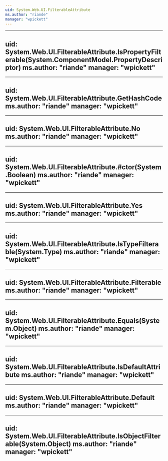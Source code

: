 ```yaml
---
uid: System.Web.UI.FilterableAttribute
ms.author: "riande"
manager: "wpickett"
---
```


---
uid: System.Web.UI.FilterableAttribute.IsPropertyFilterable(System.ComponentModel.PropertyDescriptor)
ms.author: "riande"
manager: "wpickett"
---

---
uid: System.Web.UI.FilterableAttribute.GetHashCode
ms.author: "riande"
manager: "wpickett"
---

---
uid: System.Web.UI.FilterableAttribute.No
ms.author: "riande"
manager: "wpickett"
---

---
uid: System.Web.UI.FilterableAttribute.#ctor(System.Boolean)
ms.author: "riande"
manager: "wpickett"
---

---
uid: System.Web.UI.FilterableAttribute.Yes
ms.author: "riande"
manager: "wpickett"
---

---
uid: System.Web.UI.FilterableAttribute.IsTypeFilterable(System.Type)
ms.author: "riande"
manager: "wpickett"
---

---
uid: System.Web.UI.FilterableAttribute.Filterable
ms.author: "riande"
manager: "wpickett"
---

---
uid: System.Web.UI.FilterableAttribute.Equals(System.Object)
ms.author: "riande"
manager: "wpickett"
---

---
uid: System.Web.UI.FilterableAttribute.IsDefaultAttribute
ms.author: "riande"
manager: "wpickett"
---

---
uid: System.Web.UI.FilterableAttribute.Default
ms.author: "riande"
manager: "wpickett"
---

---
uid: System.Web.UI.FilterableAttribute.IsObjectFilterable(System.Object)
ms.author: "riande"
manager: "wpickett"
---
